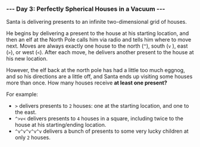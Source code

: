 ### --- Day 3: Perfectly Spherical Houses in a Vacuum ---

Santa is delivering presents to an infinite two-dimensional grid of houses.

He begins by delivering a present to the house at his starting location, 
and then an elf at the North Pole calls him via radio and tells him where 
to move next. Moves are always exactly one house to the north (`^`), south (`v`
), east (`>`), or west (`<`). After each move, he delivers another present to 
the house at his new location.

However, the elf back at the north pole has had a little too much eggnog, 
and so his directions are a little off, and Santa ends up visiting some 
houses more than once. How many houses receive **at least one present?**

For example:

- `>` delivers presents to `2` houses: one at the starting location, and one 
to the east.
- `^>v<` delivers presents to `4` houses in a square, including twice to the 
house at his starting/ending location.
- `^v^v^v^v^v` delivers a bunch of presents to some very lucky children at 
only `2` houses.
